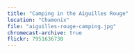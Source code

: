 ```yaml
---
title: "Camping in the Aiguilles Rouge"
location: "Chamonix"
file: "aiguilles-rouge-camping.jpg"
chromecast-archive: true
flickr: 7951636730
---
```

